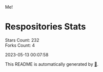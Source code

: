 Me!

# Respositories Stats
Stars Count: 232  
Forks Count: 4

2023-05-13 00:07:58  

This README is automatically generated by [🐰](https://github.com/rnitta/rnitta).
